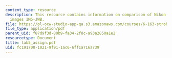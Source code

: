 ```yaml
---
content_type: resource
description: This resource contains information on comparison of Nikon D100 and film
  images IM5-JWB.
file: https://ol-ocw-studio-app-qa.s3.amazonaws.com/courses/6-163-strobe-project-laboratory-fall-2005/fc19170010219f911ac66ff1a716a739_lab5_assign.pdf
file_type: application/pdf
parent_uid: f87d9f3d-80b9-fa34-2f8c-a93a2850a1e2
resourcetype: Document
title: lab5_assign.pdf
uid: fc191700-1021-9f91-1ac6-6ff1a716a739
---
```

